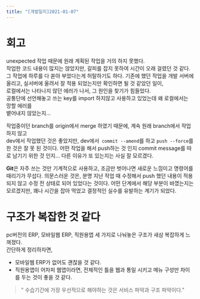 ```yaml
---
title: "[개발일지]2021-01-07"
---
```


# 회고
unexpected 작업 때문에 원래 계획된 작업을 거의 하지 못했다.   
작업한 코드 내용이 많지는 않았지만, 갈피를 잡지 못하여 시간이 오래 걸렸던 것 같다.   
그 작업에 하루를 다 쏟아 부었다는게 허탈하기도 하다.
기존에 했던 작업을 개발 서버에 올리고, 실서버에 올려서 잘 적용 되었는지만 확인하면 될 것 같았던 일이,   
로컬에서는 나타나지 않던 에러가 나서, 그 원인을 찾기가 힘들었다.   
공통단에 선언해놓고 쓰는 key를 import 하지않고 사용하고 있었는데 왜 로컬에서는 망할 에러를   
뱉어내지 않았는지...

작업중이던 branch를 origin에서 merge 하였기 때문에, 계속 원래 branch에서 작업하지 않고   
dev에서 작업했던 것은 좋았지만, dev에서` commit --amend`를 하고 `push --force`를 한 것은 잘 못 된 것이다. 
어떤 작업을 해서 push하는 것 인지 commit message를 따로 남기기 위한 것 인지... 다른 이유가 또 있는지는 사실 잘 모르겠다.   

**Git**은 자주 쓰는 것만 기계적으로 사용하고, 조금만 벗어나면 새로운 느낌이고 명령어를 때리기가 무섭다.
의문스러운 것은, 분명 지난 작업 때 수정해서 push 했던 내용이 적용되지 않고 수정 전 상태로 되어 있었다는 것이다. 어떤 단계에서 해당 부분이 바꼈는지는 모르겠지만, 꽤나 시간을 잡아 먹었고 결정적인 실수를 유발하는 계기가 되었다.

# 구조가 복잡한 것 같다
pc버전의 ERP, 모바일웹 ERP, 직원용앱 세 가지로 나눠놓은 구조가 새삼 복잡하게 느껴졌다.   
간단하게 정리하자면,   
* 모바일웹 ERP가 없어도 괜찮을 것 같다.   
* 직원용앱이 어차피 웹앱이라면, 전체적인 틀을 웹과 통일 시키고 메뉴 구성만 차이를 두는 것이 좋을 것 같다.   

>" 수습기간에  가장 우선적으로 해야하는 것은 서비스 파악과 구조 파악이다."

